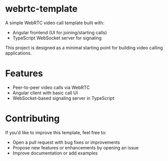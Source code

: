 # webrtc-template
A simple WebRTC video call template built with:

- Angular frontend (UI for joining/starting calls)
- TypeScript WebSocket server for signaling

This project is designed as a minimal starting point for building video calling applications.
# Features

- Peer-to-peer video calls via WebRTC
- Angular client with basic call UI
- WebSocket-based signaling server in TypeScript

# Contributing

If you’d like to improve this template, feel free to:
- Open a pull request with bug fixes or improvements
- Propose new features or enhancements by opening an issue
- Improve documentation or add examples
